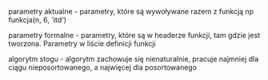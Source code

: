 parametry aktualne - parametry, które są wywoływane razem z funkcją np funkcja(n, 6, 'itd')

parametry formalne - parametry, które są w headerze funkcji, tam gdzie jest tworzona. Parametry w liście definicji funkcji

algorytm stogu - algorytm zachowuje się nienaturalnie, pracuje najmniej dla ciągu nieposortowanego, a najwięcej dla posortowanego
